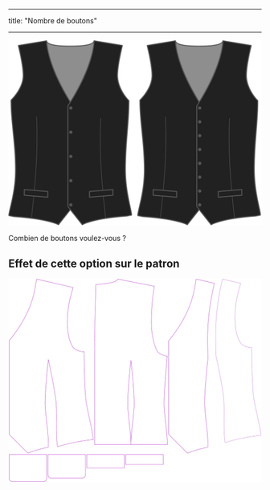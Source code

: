 - - -
title: "Nombre de boutons"
- - -

![Boutons](buttons.svg)

Combien de boutons voulez-vous ?

## Effet de cette option sur le patron

![Cette image montre l'effet de cette option en superposant plusieurs variantes qui ont une valeur différente pour cette option](wahid_buttons_sample.svg "Effet de cette option sur le modèle")
